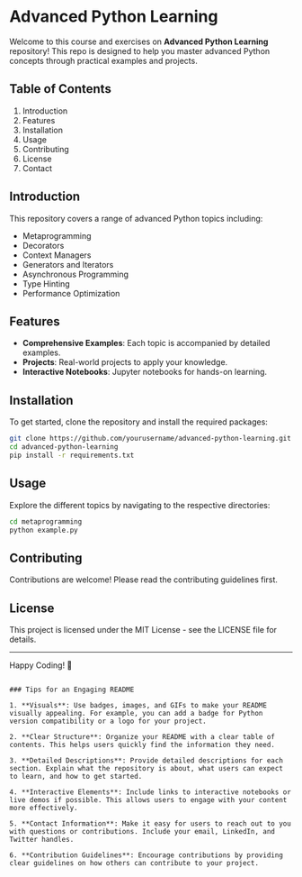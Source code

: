 # Advanced Python Learning


Welcome to this course and exercises on **Advanced Python Learning** repository! This repo is designed to help you master advanced Python concepts through practical examples and projects.

## Table of Contents
1. Introduction
2. Features
3. Installation
4. Usage
5. Contributing
6. License
7. Contact

## Introduction

This repository covers a range of advanced Python topics including:
- Metaprogramming
- Decorators
- Context Managers
- Generators and Iterators
- Asynchronous Programming
- Type Hinting
- Performance Optimization

## Features
- **Comprehensive Examples**: Each topic is accompanied by detailed examples.
- **Projects**: Real-world projects to apply your knowledge.
- **Interactive Notebooks**: Jupyter notebooks for hands-on learning.

## Installation
To get started, clone the repository and install the required packages:
```bash
git clone https://github.com/yourusername/advanced-python-learning.git
cd advanced-python-learning
pip install -r requirements.txt
```

## Usage
Explore the different topics by navigating to the respective directories:
```bash
cd metaprogramming
python example.py
```

## Contributing
Contributions are welcome! Please read the contributing guidelines first.

## License
This project is licensed under the MIT License - see the LICENSE file for details.


---

Happy Coding! 🎉
```

### Tips for an Engaging README

1. **Visuals**: Use badges, images, and GIFs to make your README visually appealing. For example, you can add a badge for Python version compatibility or a logo for your project.

2. **Clear Structure**: Organize your README with a clear table of contents. This helps users quickly find the information they need.

3. **Detailed Descriptions**: Provide detailed descriptions for each section. Explain what the repository is about, what users can expect to learn, and how to get started.

4. **Interactive Elements**: Include links to interactive notebooks or live demos if possible. This allows users to engage with your content more effectively.

5. **Contact Information**: Make it easy for users to reach out to you with questions or contributions. Include your email, LinkedIn, and Twitter handles.

6. **Contribution Guidelines**: Encourage contributions by providing clear guidelines on how others can contribute to your project.

